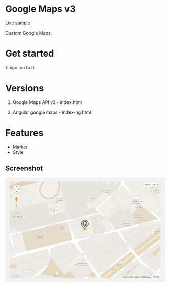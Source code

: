 Google Maps v3
===========

[Live sample](http://zhongsp.github.io/google-maps)

Custom Google Maps.

# Get started

```bash
$ npm install
```

# Versions

1. Google Maps API v3 - index.html

1. Angular google maps - index-ng.html

# Features

* Marker
* Style

## Screenshot

![screenshot](./images/screenshot0.png)
